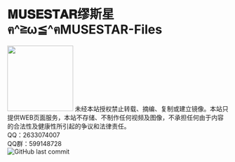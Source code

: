 ﻿# 𝐌𝐔𝐒𝐄𝐒𝐓𝐀𝐑缪斯星ฅ^≧ω≦^ฅMUSESTAR-Files
<img src="https://www.musestar.cc/files/thumbnail.jpg" style="image-rendering: pixelated;width:150px">
未经本站授权禁止转载、摘编、复制或建立镜像。本站只提供WEB页面服务，本站不存储、不制作任何视频及图像，不承担任何由于内容的合法性及健康性所引起的争议和法律责任。<br>
QQ：2633074007<br>
QQ群：599148728<br>
<img alt="GitHub last commit" src="https://img.shields.io/github/last-commit/MUSESTAR-Files/movie">
